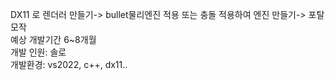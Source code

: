 DX11 로 렌더러 만들기-> bullet물리엔진 적용 또는 충돌 적용하여 엔진 만들기-> 포탈 모작   
예상 개발기간 6~8개월  
개발 인원: 솔로  
개발환경: vs2022, c++, dx11..  
